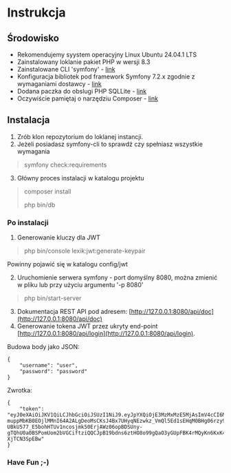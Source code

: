 # Instrukcja

## Środowisko

- Rekomendujemy syystem operacyjny Linux Ubuntu 24.04.1 LTS
- Zainstalowany loklanie pakiet PHP w wersji 8.3
- Zainstalowane CLI 'symfony' - [link](https://symfony.com/download)
- Konfiguracja bibliotek pod framework Symfony 7.2.x zgodnie z wymaganiami dostawcy - [link](https://symfony.com/doc/current/setup.html)
- Dodana paczka do obslugi PHP SQLLite - [link](https://dev.to/nkrumahthis/how-to-install-php-sqlite3-for-php-81-on-ubuntu-2110-50fp)
- Oczywiście pamiętaj o narzędziu Composer - [link](https://getcomposer.org/download/)

## Instalacja

1. Zrób klon repozytorium do loklanej instancji.
2. Jeżeli posiadasz symfony-cli to sprawdź czy spełniasz wszystkie wymagania

> symfony check:requirements

3. Główny proces instalacji w katalogu projektu

> composer install
> 
> php bin/db
 
### Po instalacji

1. Generowanie kluczy dla JWT

> php bin/console lexik:jwt:generate-keypair

Powinny pojawić się w katalogu config/jwt

2. Uruchomienie serwera symfony - port domyślny 8080, można zmienić w pliku lub przy użyciu argumentu '-p 8080'

> php bin/start-server

3. Dokumentacja REST API pod adresem: [http://127.0.0.1:8080/api/doc](http://127.0.0.1:8080/api/doc)
4. Generowanie tokena JWT przez ukryty end-point [http://127.0.0.1:8080/api/login](http://127.0.0.1:8080/api/login).

Budowa body jako JSON:
```
{
    "username": "user",
    "password": "password"
}
```
Zwrotka:
```
{
    "token": "eyJ0eXAiOiJKV1QiLCJhbGciOiJSUzI1NiJ9.eyJpYXQiOjE3MzMxMzE5MjAsImV4cCI6MTczMzEzNTUyMCwicm9sZXMiOlsiUk9MRV9VU0VSIl0sInVzZXJuYW1lIjoiYWRtaW4ifQ.ItCGrNVrp-muppMbKB0EOjlMMnI64A2ALgDeoMsCKsJ4Bx7UHyqNEzwkz_VmQl5Ed1sEHqM0BHg06rzy9FESTQuZkB_gZZMjIvQZqkIQLib6GeenEIIlVBFBoa69L2aPP1SDSeSA5IrAv2ET6hQRE0SbOosH_1yLR-UBkU577_E5bohHTUv1ncosjmk50ErjAWz06opBDSUny-gTQhU0a0BSPomUom2bVGCiftziQQCJpB19bdns6ztHO8o99gQaO3yGUpFBK4rMQyKn6KxK4SpfkmD9_6EF7n09F2AYflhydYjMF8pIECYROhb465lYXr91A9g7rE-XjTCN3SpEBw"
}
```

### Have Fun ;-)
